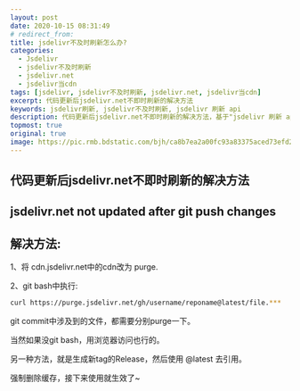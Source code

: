 ```yaml
---
layout: post
date: 2020-10-15 08:31:49
# redirect_from:
title: jsdelivr不及时刷新怎么办?
categories:
  - Jsdelivr
  - jsdelivr不及时刷新
  - jsdelivr.net
  - jsdelivr当cdn
tags: [jsdelivr, jsdelivr不及时刷新, jsdelivr.net, jsdelivr当cdn]
excerpt: 代码更新后jsdelivr.net不即时刷新的解决方法
keywords: jsdelivr刷新, jsdelivr不及时刷新, jsdelivr 刷新 api
description: 代码更新后jsdelivr.net不即时刷新的解决方法，基于"jsdelivr 刷新 api"来做。
topmost: true
original: true
image: https://pic.rmb.bdstatic.com/bjh/ca8b7ea2a00fc93a83375aced73efd27.png
---
```


## 代码更新后jsdelivr.net不即时刷新的解决方法
## jsdelivr.net not updated after git push changes

## 解决方法:

1、将 cdn.jsdelivr.net中的cdn改为 purge.

2、git bash中执行:
```bash
curl https://purge.jsdelivr.net/gh/username/reponame@latest/file.***
```
git commit中涉及到的文件，都需要分别purge一下。

当然如果没git bash，用浏览器访问也行的。

另一种方法，就是生成新tag的Release，然后使用 @latest 去引用。

强制删除缓存，接下来使用就生效了~

